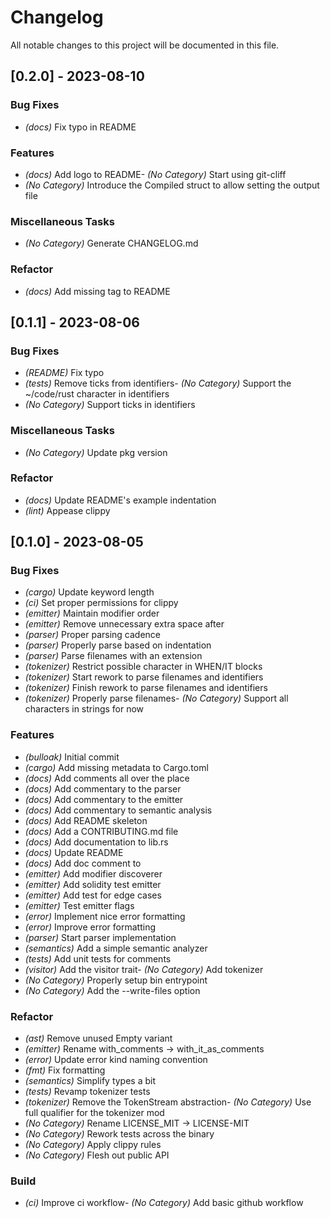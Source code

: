 # Changelog

All notable changes to this project will be documented in this file.

## [0.2.0] - 2023-08-10

### Bug Fixes

- *(docs)* Fix typo in README

### Features

- *(docs)* Add logo to README- *(No Category)* Start using git-cliff
- *(No Category)* Introduce the Compiled struct to allow setting the output file


### Miscellaneous Tasks
- *(No Category)* Generate CHANGELOG.md


### Refactor

- *(docs)* Add missing tag to README

## [0.1.1] - 2023-08-06

### Bug Fixes

- *(README)* Fix typo
- *(tests)* Remove ticks from identifiers- *(No Category)* Support the ~/code/rust character in identifiers
- *(No Category)* Support ticks in identifiers


### Miscellaneous Tasks
- *(No Category)* Update pkg version


### Refactor

- *(docs)* Update README's example indentation
- *(lint)* Appease clippy

## [0.1.0] - 2023-08-05

### Bug Fixes

- *(cargo)* Update keyword length
- *(ci)* Set proper permissions for clippy
- *(emitter)* Maintain modifier order
- *(emitter)* Remove unnecessary extra space after
- *(parser)* Proper parsing cadence
- *(parser)* Properly parse based on indentation
- *(parser)* Parse filenames with an extension
- *(tokenizer)* Restrict possible character in WHEN/IT blocks
- *(tokenizer)* Start rework to parse filenames and identifiers
- *(tokenizer)* Finish rework to parse filenames and identifiers
- *(tokenizer)* Properly parse filenames- *(No Category)* Support all characters in strings for now


### Features

- *(bulloak)* Initial commit
- *(cargo)* Add missing metadata to Cargo.toml
- *(docs)* Add comments all over the place
- *(docs)* Add commentary to the parser
- *(docs)* Add commentary to the emitter
- *(docs)* Add commentary to semantic analysis
- *(docs)* Add README skeleton
- *(docs)* Add a CONTRIBUTING.md file
- *(docs)* Add documentation to lib.rs
- *(docs)* Update README
- *(docs)* Add doc comment to
- *(emitter)* Add modifier discoverer
- *(emitter)* Add solidity test emitter
- *(emitter)* Add test for edge cases
- *(emitter)* Test emitter flags
- *(error)* Implement nice error formatting
- *(error)* Improve error formatting
- *(parser)* Start parser implementation
- *(semantics)* Add a simple semantic analyzer
- *(tests)* Add unit tests for comments
- *(visitor)* Add the visitor trait- *(No Category)* Add tokenizer
- *(No Category)* Properly setup bin entrypoint
- *(No Category)* Add the --write-files option


### Refactor

- *(ast)* Remove unused Empty variant
- *(emitter)* Rename with_comments -> with_it_as_comments
- *(error)* Update error kind naming convention
- *(fmt)* Fix formatting
- *(semantics)* Simplify types a bit
- *(tests)* Revamp tokenizer tests
- *(tokenizer)* Remove the TokenStream abstraction- *(No Category)* Use full qualifier for the tokenizer mod
- *(No Category)* Rename LICENSE_MIT -> LICENSE-MIT
- *(No Category)* Rework tests across the binary
- *(No Category)* Apply clippy rules
- *(No Category)* Flesh out public API


### Build

- *(ci)* Improve ci workflow- *(No Category)* Add basic github workflow


